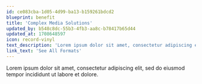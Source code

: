 ```yaml
---
id: ce083cba-1d05-4d99-ba13-b159261bdcd2
blueprint: benefit
title: 'Complex Media Solutions'
updated_by: b548c8dc-55b3-4fb3-aa8c-b78417b65d44
updated_at: 1708648597
icon: record-vinyl
text_description: 'Lorem ipsum dolor sit amet, consectetur adipiscing elit, sed do eiusmod tempor incididunt ut labore et dolore.'
link_text: 'See All Formats'
---
```

Lorem ipsum dolor sit amet, consectetur adipiscing elit, sed do eiusmod tempor incididunt ut labore et dolore.